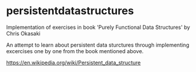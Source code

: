 # persistentdatastructures
Implementation of exercises in book 'Purely Functional Data Structures' by Chris Okasaki  

An attempt to learn about persistent data sturctures through implementing excercises one by one from the book mentioned above.

https://en.wikipedia.org/wiki/Persistent_data_structure



